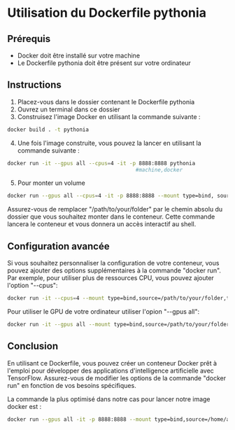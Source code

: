 # Utilisation du Dockerfile pythonia

## Prérequis

- Docker doit être installé sur votre machine
- Le Dockerfile pythonia doit être présent sur votre ordinateur

## Instructions

1. Placez-vous dans le dossier contenant le Dockerfile pythonia
2. Ouvrez un terminal dans ce dossier
3. Construisez l'image Docker en utilisant la commande suivante :

```bash
docker build . -t pythonia
```

4. Une fois l'image construite, vous pouvez la lancer en utilisant la commande suivante :

```bash
docker run -it --gpus all --cpus=4 -it -p 8888:8888 pythonia
                                         #machine,docker
```

5. Pour monter un volume 

```bash
docker run --gpus all --cpus=4 -it -p 8888:8888 --mount type=bind, source=pythonPackages/src/,target=/src,readonly=false pythonia
```

Assurez-vous de remplacer "/path/to/your/folder" par le chemin absolu du dossier que vous souhaitez monter dans le conteneur. Cette commande lancera le conteneur et vous donnera un accès interactif au shell.

## Configuration avancée

Si vous souhaitez personnaliser la configuration de votre conteneur, vous pouvez ajouter des options supplémentaires à la commande "docker run". Par exemple, pour utiliser plus de ressources CPU, vous pouvez ajouter l'option "--cpus":


```bash
docker run -it --cpus=4 --mount type=bind,source=/path/to/your/folder,target=/src pythonia
```

Pour utiliser le GPU de votre ordinateur utiliser l'opion "--gpus all":

```bash
docker run -it --gpus all --mount type=bind,source=/path/to/your/folder,target=/src pythonia
```


## Conclusion

En utilisant ce Dockerfile, vous pouvez créer un conteneur Docker prêt à l'emploi pour développer des applications d'intelligence artificielle avec TensorFlow. Assurez-vous de modifier les options de la commande "docker run" en fonction de vos besoins spécifiques.

La commande la plus optimisé dans notre cas pour lancer notre image docker est : 

```bash
docker run --gpus all -it -p 8888:8888 --mount type=bind,source=/home/audric/audric/ESIEE-S4/S4/LieToMe/LieToMe/pythonPackages/src/,target=/src,readonly=false tensorflow/tensorflow:latest-gpu-jupyter
```